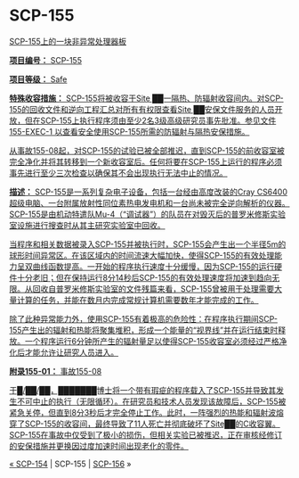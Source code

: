 # SCP-155
                        


<a shape='rect' href='http://scp-wiki.wdfiles.com/local--files/scp-155/scp155-1.jpg' target='_blank' />

SCP-155上的一块非异常处理器板



**项目编号：** SCP-155

**项目等级：** Safe

**特殊收容措施：** SCP-155将被收容于Site ██一隔热、防辐射收容间内。对SCP-155的回收文件和逆向工程汇总对所有有权限查看Site ██安保文件服务的人员开放，但在SCP-155上执行程序须由至少2名3级高级研究员事先批准。参见文件155-EXEC-1 以查看安全使用SCP-155所需的防辐射与隔热安保措施。

从事故155-08起，对SCP-155的试验已被全部推迟，直到SCP-155的前收容室被完全净化并将其转移到一个新收容室后。任何将要在SCP-155上运行的程序必须事先进行至少三次检查以确保其不会出现执行无法中止的情况。

**描述：** SCP-155是一系列复杂电子设备，包括一台经由高度改装的Cray CS6400超级电脑、一台附属放射性同位素热电发电机和一台尚未被完全逆向解析的仪器。SCP-155是由机动特遣队Mu-4（“调试器”）的队员在对毁灭后的普罗米修斯实验室设施进行搜查时从其主研究实验室中回收。

当程序和相关数据被录入SCP-155并被执行时，SCP-155会产生出一个半径5m的球形时间异常区。在该区域内的时间流速大幅加快，使得SCP-155的有效处理能力呈双曲线函数提高。一开始的程序执行速度十分缓慢，因为SCP-155的运行硬件十分老旧；但在保持运行8分14秒后SCP-155的有效处理速度将加速到趋向无限。从回收自普罗米修斯实验室的文件残篇来看，SCP-155曾被用于处理需要大量计算的任务，并能在数月内完成常规计算机需要数年才能完成的工作。

除了此种异常能力外，使用SCP-155有着极高的危险性：在程序执行期间SCP-155产生出的辐射和热能将聚集堆积，形成一个能量的“视界线”并在运行结束时释放。一个程序运行6分钟所产生的辐射量足以使得SCP-155收容室必须经过严格净化后才能允许让研究人员进入。

**附录155-01：** 事故155-08

于█/██/██，███████博士将一个带有瑕疵的程序载入了SCP-155并导致其发生不可中止的执行（无限循环）。在研究员和技术人员发现该故障后，SCP-155被紧急关停，但直到8分3秒后才完全停止工作。此时，一阵强烈的热能和辐射波熔穿了SCP-155的收容间，最终导致了11人死亡并彻底破坏了Site██的C收容翼。SCP-155在事故中仅受到了极小的损伤，但相关实验已被推迟，正在审核经修订的安保措施并更换因过度加速时间出现老化的零件。



« [SCP-154](/scp-154) | SCP-155 | [SCP-156](/scp-156) »





                    